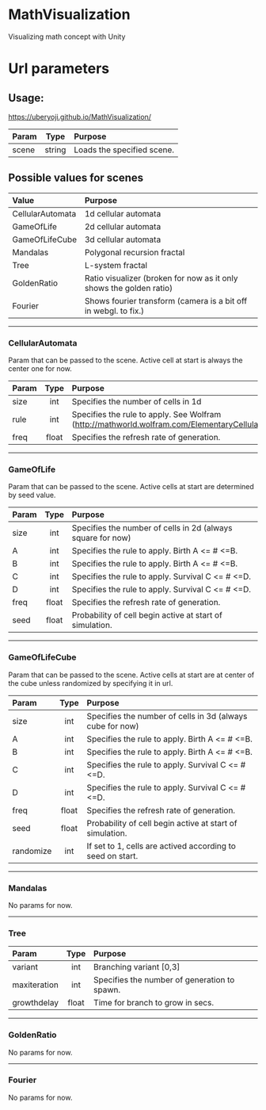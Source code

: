 # MathVisualization
Visualizing math concept with Unity

# Url parameters

## Usage:
https://uberyoji.github.io/MathVisualization/

| Param         | Type    | Purpose  |
|:--------------|:-------:|:-----|
| scene    | string | Loads the specified scene.            |

## Possible values for scenes
| Value              | Purpose  |
|:-------------------|:-------  |
| CellularAutomata   |  1d cellular automata |
| GameOfLife    	 |  2d cellular automata |
| GameOfLifeCube     |  3d cellular automata |
| Mandalas    		 |  Polygonal recursion fractal |
| Tree    			 | L-system fractal |
| GoldenRatio		 | Ratio visualizer (broken for now as it only shows the golden ratio) |
| Fourier 			 | Shows fourier transform (camera is a bit off in webgl. to fix.)

---

### CellularAutomata
Param that can be passed to the scene. Active cell at start is always the center one for now.

| Param         | Type    | Purpose  |
|:--------------|:-------:|:-----|
| size    | int | Specifies the number of cells in 1d |
| rule    | int | Specifies the rule to apply. See Wolfram (http://mathworld.wolfram.com/ElementaryCellularAutomaton.html) |
| freq    | float | Specifies the refresh rate of generation. |

---

### GameOfLife
Param that can be passed to the scene. Active cells at start are determined by seed value.

| Param         | Type    | Purpose  |
|:--------------|:-------:|:-----|
| size    | int | Specifies the number of cells in 2d (always square for now) |
| A    | int | Specifies the rule to apply. Birth A <= # <=B. |
| B    | int | Specifies the rule to apply. Birth A <= # <=B. |
| C    | int | Specifies the rule to apply. Survival C <= # <=D. |
| D    | int | Specifies the rule to apply. Survival C <= # <=D. |
| freq    | float | Specifies the refresh rate of generation. |
| seed    | float | Probability of cell begin active at start of simulation. |

---

### GameOfLifeCube
Param that can be passed to the scene. Active cells at start are at center of the cube unless randomized by specifying it in url.

| Param         | Type    | Purpose  |
|:--------------|:-------:|:-----|
| size    | int | Specifies the number of cells in 3d (always cube for now) |
| A    | int | Specifies the rule to apply. Birth A <= # <=B. |
| B    | int | Specifies the rule to apply. Birth A <= # <=B. |
| C    | int | Specifies the rule to apply. Survival C <= # <=D. |
| D    | int | Specifies the rule to apply. Survival C <= # <=D. |
| freq    | float | Specifies the refresh rate of generation. |
| seed    | float | Probability of cell begin active at start of simulation. |
| randomize | int | If set to 1, cells are actived according to seed on start. |

---

### Mandalas
No params for now.

---

### Tree
| Param         | Type    | Purpose  |
|:--------------|:-------:|:-----|
| variant    | int | Branching variant [0,3] |
| maxiteration    | int | Specifies the number of generation to spawn. |
| growthdelay    | float | Time for branch to grow in secs.  |

---

### GoldenRatio
No params for now.

---

### Fourier
No params for now.
